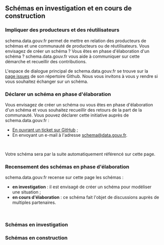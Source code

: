 
<br />

## Schémas en investigation et en cours de construction

### Impliquer des producteurs et des réutilisateurs

schema.data.gouv.fr permet de mettre en relation des producteurs de schémas et une communauté de producteurs ou de réutilisateurs. Vous envisagez de créer un schéma ? Vous êtes en phase d'élaboration d'un schéma ? schema.data.gouv.fr vous aide à communiquer sur cette démarche et recueillir des contributions.

L'espace de dialogue principal de schema.data.gouv.fr se trouve sur la [page issues](https://github.com/etalab/schema.data.gouv.fr/issues) de son répertoire Github. Nous vous invitons à vous y rendre si vous souhaitez échanger sur un schéma.

### Déclarer un schéma en phase d'élaboration

Vous envisagez de créer un schéma ou vous êtes en phase d'élaboration d'un schéma et vous souhaitez recueillir des retours de la part de la communauté. Vous pouvez déclarer cette initiative auprès de schema.data.gouv.fr :
- <a href="https://github.com/etalab/schema.data.gouv.fr/issues/new?template=referencer-un-schema.md" title="Référencer son schéma sur GitHub">En ouvrant un ticket sur GitHub</a> ;
- En envoyant un e-mail à l'adresse <a href="mailto:schema@data.gouv.fr">schema@data.gouv.fr</a>.

<br />

Votre schéma sera par la suite automatiquement référencé sur cette page.

### Recensement des schémas en phase d'élaboration

schema.data.gouv.fr recense sur cette page les schémas :
- **en investigation** : il est envisagé de créer un schéma pour modéliser une situation ;
- **en cours d'élaboration** : ce schéma fait l'objet de discussions auprès de multiples partenaires.

<br />

### Schémas en investigation

<OngoingSchema keyType="investigation" />


### Schémas en construction

<OngoingSchema keyType="construction" />
